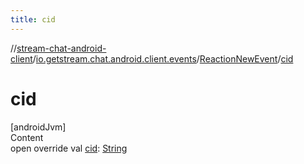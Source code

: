 ```yaml
---
title: cid
---
```

//[stream-chat-android-client](../../../index.md)/[io.getstream.chat.android.client.events](../index.md)/[ReactionNewEvent](index.md)/[cid](cid.md)



# cid  
[androidJvm]  
Content  
open override val [cid](cid.md): [String](https://kotlinlang.org/api/latest/jvm/stdlib/kotlin/-string/index.html)  



